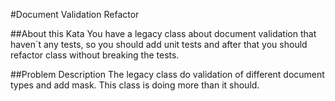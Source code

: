 #Document Validation Refactor

##About this Kata
You have a legacy class about document validation that haven`t any tests,
so you should add unit tests and after that you should refactor class without breaking the tests.

##Problem Description
The legacy class do validation of different document types and add mask.
This class is doing more than it should.
